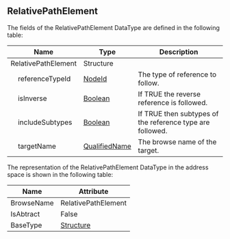 <!-- datatype -->
## RelativePathElement
<!-- end of description -->
The fields of the RelativePathElement DataType are defined in the following table:  

|Name|Type|Description|
|---|---|---|
|RelativePathElement|Structure||
|&nbsp;&nbsp;&nbsp;&nbsp;referenceTypeId|[NodeId](../../../Part3/DataTypes/NodeId/readme.md)|The type of reference to follow.|
|&nbsp;&nbsp;&nbsp;&nbsp;isInverse|[Boolean](../../../Part3/DataTypes/Boolean/readme.md)|If TRUE the reverse reference is followed.|
|&nbsp;&nbsp;&nbsp;&nbsp;includeSubtypes|[Boolean](../../../Part3/DataTypes/Boolean/readme.md)|If TRUE then subtypes of the reference type are followed.|
|&nbsp;&nbsp;&nbsp;&nbsp;targetName|[QualifiedName](../../../Part3/DataTypes/QualifiedName/readme.md)|The browse name of the target.|

The representation of the RelativePathElement DataType in the address space is shown in the following table:  

|Name|Attribute|
|---|---|
|BrowseName|RelativePathElement|
|IsAbtract|False|
|BaseType|[Structure](../../../Part3/DataTypes/Structure/readme.md)|


